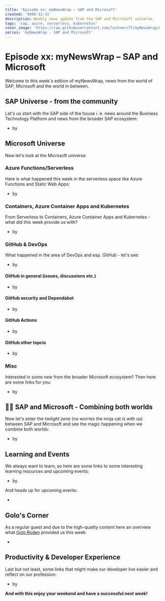 ```yaml
---
title: 'Episode xx: myNewsWrap – SAP and Microsoft'
created: '9999-12-31'
description: Weekly news update from the SAP and Microsoft universe.
tags: 'sap, azure, serverless, kubernetes'
cover_image: 'https://raw.githubusercontent.com/lechnerc77/myNewsWrap/main/episodes/cover-images/episodexxxsmall.png'
series: 'myNewsWrap - SAP and Microsoft'
---
```


# Episode xx: myNewsWrap – SAP and Microsoft

Welcome to this week's edition of myNewsWrap, news from the world of SAP, Microsoft and the world in between.

## SAP Universe - from the community

Let's us start with the SAP side of the house i. e. news around the Business Technology Platform and news from the broader SAP ecosystem:

* []() by

## Microsoft Universe

Now let's look at the Microsoft universe.

### Azure Functions/Serverless

Here is what happened this week in the serverless space like Azure Functions and Static Web Apps:

* []() by

### Containers, Azure Container Apps and Kubernetes

From Serverless to Containers, Azure Container Apps and Kubernetes - what did this week provide us with?

* []() by

### GitHub & DevOps

What happened in the area of DevOps and esp. GitHub - let's see:

* []() by

#### GitHub in general (issues, discussions etc.)

* []() by

#### GitHub security and Dependabot

* []() by

#### GitHub Actions

* []() by

#### GitHub other topcis

* []() by

### Misc

Interested in some new from the broader Microsoft ecosystem? Then here are some links for you:

* []() by

## 🐱‍👤 SAP and Microsoft - Combining both worlds

Now let's enter the _twilight zone_ (no worries the ninja cat is with us) between SAP and Microsoft and see the magic happening when we combine both worlds:

* []() by

## Learning and Events

We always want to learn, so here are some links to some interesting learning resources and upcoming events:

* []() by

And heads up for upcoming events:

* []()

## Golo's Corner

As a regular guest and due to the high-quality content here an overview what [Golo Roden](https://twitter.com/goloroden) provided us this week:

* []()

## Productivity & Developer Experience

Last but not least, some links that might make our developer live easier and reflect on our profession:

* []() by

**And with this enjoy your weekend and have a successful next week!**
